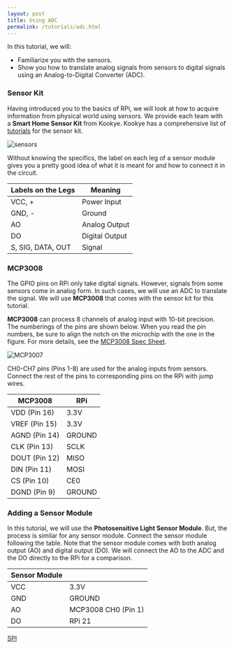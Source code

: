```yaml
---
layout: post
title: Using ADC
permalink: /tutorials/adc.html
---
```

In this tutorial, we will:
- Familiarize you with the sensors.
- Show you how to translate analog signals from sensors to digital signals using an Analog-to-Digital Converter (ADC).

### Sensor Kit
Having introduced you to the basics of RPi, we will look at how to acquire information from physical world using sensors. We provide each team with a **Smart Home Sensor Kit** from Kookye. Kookye has a comprehensive list of [tutorials](http://kookye.com/2016/08/01/smart-home-sensor-kit-for-arduinoraspberry-pi/) for the sensor kit.  

![sensors](/12740/assets/sensors.jpg)

Without knowing the specifics, the label on each leg of a sensor module gives you a pretty good idea of what it is meant for and how to connect it in the circuit.   

| **Labels on the Legs**      | **Meaning**     |
| ------------- | ---------------------|
| VCC, +    | Power Input |       
| GND, -    | Ground      | 
|AO         |Analog Output|
|DO         |Digital Output|
|S, SIG, DATA, OUT |Signal|

### MCP3008
The GPIO pins on RPi only take digital signals. However, signals from some sensors come in analog form. In such cases, we will use an ADC to translate the signal. We will use **MCP3008** that comes with the sensor kit for this tutorial. 

**MCP3008** can process 8 channels of analog input with 10-bit precision. The numberings of the pins are shown below. When you read the pin numbers, be sure to align the notch on the microchip with the one in the figure. For more details, see the [MCP3008 Spec Sheet](https://cdn-shop.adafruit.com/datasheets/MCP3008.pdf).

![MCP3007](/12740/assets/MCP3008.png)

CH0-CH7 pins (Pins 1-8) are used for the analog inputs from sensors. Connect the rest of the pins to corresponding pins on the RPi with jump wires. 

| **MCP3008**      | **RPi**     |
| ------------- | ---------------------|
| VDD (Pin 16)    | 3.3V|       
|   VREF (Pin 15) | 3.3V     | 
| AGND (Pin 14)   | GROUND |
|   CLK (Pin 13) |SCLK|
|DOUT (Pin 12)|MISO|
|DIN (Pin 11)|MOSI|
|CS (Pin 10)| CE0|
|DGND (Pin 9) |GROUND|


### Adding a Sensor Module
In this tutorial, we will use the **Photosensitive Light Sensor Module**. But, the process  is similar for any sensor module. Connect the sensor module following the table. Note that  the sensor module comes with both analog output (AO) and digital output (DO). We will connect the AO to the ADC and the DO directly to the RPi for a comparison. 
 
| **Sensor Module**      |      |
| ------------- | ---------------------|
| VCC  | 3.3V|       
|   GND | GROUND     | 
| AO   | MCP3008 CH0 (Pin 1) |
|   DO | RPi 21|





[SPI](https://en.wikipedia.org/wiki/Serial_Peripheral_Interface)